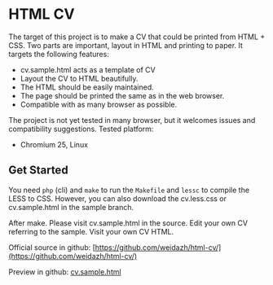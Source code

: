 HTML CV
=======

The target of this project is to make a CV that could be printed from HTML + CSS. Two parts are
important, layout in HTML and printing to paper. It targets the following features:

* cv.sample.html acts as a template of CV
* Layout the CV to HTML beautifully.
* The HTML should be easily maintained.
* The page should be printed the same as in the web browser.
* Compatible with as many browser as possible.

The project is not yet tested in many browser, but it welcomes issues and compatibility suggestions.
Tested platform:

* Chromium 25, Linux

Get Started
-----------

You need `php` (cli) and `make` to run the `Makefile` and `lessc` to compile the LESS to CSS. However,
you can also download the cv.less.css or cv.sample.html in the sample branch.

After make. Please visit cv.sample.html in the source.
Edit your own CV referring to the sample. Visit your own CV HTML.

Official source in github: [https://github.com/weidazh/html-cv/](https://github.com/weidazh/html-cv/)

Preview in github: [cv.sample.html](http://htmlpreview.github.io/?https://github.com/weidazh/html-cv/blob/sample/cv.sample.html)

